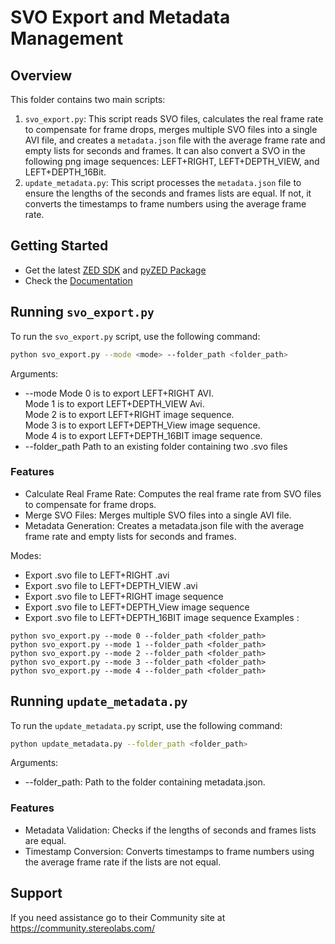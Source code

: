 # SVO Export and Metadata Management

## Overview

This folder contains two main scripts:

1. `svo_export.py`: This script reads SVO files, calculates the real frame rate to compensate for frame drops, merges multiple SVO files into a single AVI file, and creates a `metadata.json` file with the average frame rate and empty lists for seconds and frames. It can also convert a SVO in the following png image sequences: LEFT+RIGHT, LEFT+DEPTH_VIEW, and LEFT+DEPTH_16Bit.
2. `update_metadata.py`: This script processes the `metadata.json` file to ensure the lengths of the seconds and frames lists are equal. If not, it converts the timestamps to frame numbers using the average frame rate.

## Getting Started
 - Get the latest [ZED SDK](https://www.stereolabs.com/developers/release/) and [pyZED Package](https://www.stereolabs.com/docs/app-development/python/install/)
 - Check the [Documentation](https://www.stereolabs.com/docs/)

## Running `svo_export.py`

To run the `svo_export.py` script, use the following command:

```bash
python svo_export.py --mode <mode> --folder_path <folder_path>
```
Arguments: 
  - --mode Mode 0 is to export LEFT+RIGHT AVI. <br /> Mode 1 is to export LEFT+DEPTH_VIEW Avi. <br /> Mode 2 is to export LEFT+RIGHT image sequence. <br /> Mode 3 is to export LEFT+DEPTH_View image sequence. <br /> Mode 4 is to export LEFT+DEPTH_16BIT image sequence.
  - --folder_path Path to an existing folder containing two .svo files 

### Features
  - Calculate Real Frame Rate: Computes the real frame rate from SVO files to compensate for frame drops.
  - Merge SVO Files: Merges multiple SVO files into a single AVI file.
  - Metadata Generation: Creates a metadata.json file with the average frame rate and empty lists for seconds and frames.

Modes:  
 - Export .svo file to LEFT+RIGHT .avi
 - Export .svo file to LEFT+DEPTH_VIEW .avi
 - Export .svo file to LEFT+RIGHT image sequence
 - Export .svo file to LEFT+DEPTH_View image sequence
 - Export .svo file to LEFT+DEPTH_16BIT image sequence
Examples : 
```
python svo_export.py --mode 0 --folder_path <folder_path>
python svo_export.py --mode 1 --folder_path <folder_path>
python svo_export.py --mode 2 --folder_path <folder_path>
python svo_export.py --mode 3 --folder_path <folder_path>
python svo_export.py --mode 4 --folder_path <folder_path>
```

## Running `update_metadata.py`

To run the `update_metadata.py` script, use the following command:

```bash
python update_metadata.py --folder_path <folder_path>
```

Arguments:
  -  --folder_path: Path to the folder containing metadata.json.

### Features
  - Metadata Validation: Checks if the lengths of seconds and frames lists are equal.
  - Timestamp Conversion: Converts timestamps to frame numbers using the average frame rate if the lists are not equal.

## Support
If you need assistance go to their Community site at https://community.stereolabs.com/
